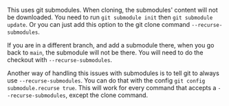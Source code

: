 This uses git submodules. When cloning, the submodules' content will not be downloaded. You need
to run `git submodule init` then `git submodule update`. Or you can just add this option to the git
clone command `--recurse-submodules`.

If you are in a different branch, and add a submodule there, when you go back to `main`, the 
submodule will not be there. You will need to do the checkout with `--recurse-submodules`.

Another way of handling this issues with submodules is to tell git to always use 
`--recurse-submodules`. You can do that with the config `git config submodule.recurse true`. This
will work for every command that accepts a `--recurse-submodules`, except the clone command.